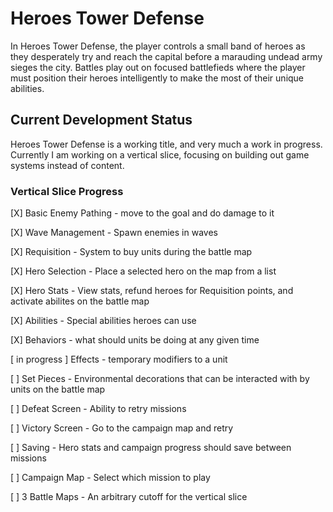 # Heroes Tower Defense

In Heroes Tower Defense, the player controls a small band of heroes as they desperately try and reach the capital before a marauding undead army sieges the city. Battles play out on focused battlefieds where the player must position their heroes intelligently to make the most of their unique abilities.

## Current Development Status

Heroes Tower Defense is a working title, and very much a work in progress. Currently I am working on a vertical slice, focusing on building out game systems instead of content.

### Vertical Slice Progress

[X] Basic Enemy Pathing - move to the goal and do damage to it

[X] Wave Management - Spawn enemies in waves

[X] Requisition - System to buy units during the battle map

[X] Hero Selection - Place a selected hero on the map from a list

[X] Hero Stats - View stats, refund heroes for Requisition points, and activate abilites on the battle map

[X] Abilities - Special abilities heroes can use

[X] Behaviors - what should units be doing at any given time

[ in progress ] Effects - temporary modifiers to a unit

[ ] Set Pieces - Environmental decorations that can be interacted with by units on the battle map

[ ] Defeat Screen - Ability to retry missions

[ ] Victory Screen - Go to the campaign map and retry

[ ] Saving - Hero stats and campaign progress should save between missions

[ ] Campaign Map - Select which mission to play

[ ] 3 Battle Maps - An arbitrary cutoff for the vertical slice
